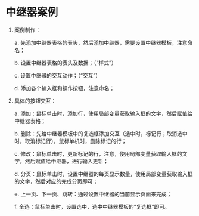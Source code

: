 # 中继器案例

1. 案例制作：

	a. 先添加中继器表格的表头，然后添加中继器，需要设置中继器模板，注意命名；

	b. 设置中继器表格的表头及数据；（“样式”）

	c. 设置中继器的交互动作；（“交互”）

	d. 添加各个输入框和操作按钮，注意命名；

2. 具体的按钮交互：

	a. 添加：鼠标单击时，添加行，使用局部变量获取输入框的文字，然后赋值给中继器表格；

	b. 删除：先给中继器模板中的复选框添加交互（选中时，标记行；取消选中时，取消标记行），鼠标单机时，删除标记的行；

	c. 修改：鼠标单击时，更新标记的行，注意，使用局部变量获取输入框的文字，然后赋值给中继器，进行输入更新；

	d. 分页：鼠标单击时，设置中继器的每页显示数量，使用局部变量获取输入框的文字，然后对应的完成分页即可；

	e. 上一页、下一页、跳转：通过设置中继器的当前显示页面来完成；

	f. 全选：鼠标单击时，设置选中，选中中继器模板的“复选框”即可。